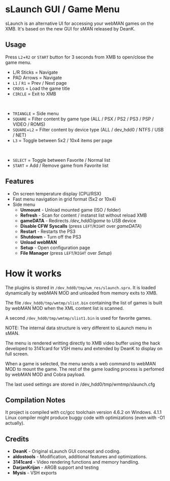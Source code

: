 # sLaunch GUI / Game Menu

sLaunch is an alternative UI for accessing your webMAN games on the XMB.
It's based on the new GUI for sMAN released by DeanK.

## Usage

Press `L2`+`R2` or `START` button for 3 seconds from XMB to open/close the game menu.

- L/R Sticks = Navigate
- PAD Arrows = Navigate
- `L1` / `R1`    = Prev / Next page
- `CROSS`      = Load the game title
- `CIRCLE`     = Exit to XMB
<br>

- `TRIANGLE`   = Side menu
- `SQUARE`     = Filter content by game type (ALL / PSX / PS2 / PS3 / PSP / VIDEO / ROMS)
- `SQUARE`+`L2`  = Filter content by device type (ALL / dev_hdd0 / NTFS / USB / NET)
- `L3`         = Toggle between 5x2 / 10x4 items per page
<br>

- `SELECT`     = Toggle between Favorite / Normal list
- `START`      = Add / Remove game from Favorite list

## Features

- On screen temperature display (CPU/RSX)
- Fast menu navigation in grid format (5x2 or 10x4)
- Side menu
  - **Unmount** - Unload mounted game (ISO / folder)
  - **Refresh** - Scan for content / instanst list without reload XMB
  - **gameDATA** - Redirects */dev_hdd0/game* to USB device
  - **Disable CFW Syscalls** (press `LEFT`/`RIGHT` over *gameDATA*)
  - **Restart** - Restarts the PS3
  - **Shutdown** - Turn off the PS3
  - **Unload webMAN**
  - **Setup** - Open configuration page
  - **File Manager** (press `LEFT`/`RIGHT` over *Setup*)

# How it works

The plugins is stored in `/dev_hdd0/tmp/wm_res/slaunch.sprx`.
It is loaded dynamically by webMAN MOD and unloaded from memory exits to XMB.

The file `/dev_hdd0/tmp/wmtmp/slist.bin` containing the list of games
is built by webMAN MOD when the XML content list is scanned.

A second `/dev_hdd0/tmp/wmtmp/slist1.bin` is used for favorite games.

NOTE: The internal data structure is very different to sLaunch menu in sMAN.

The menu is rendered writting directly to XMB video buffer using the hack
developed to 3141card for VSH menu and extended by DeanK to display on full screen.

When a game is selected, the menu sends a web command to webMAN MOD to mount the game.
The rest of the game loading process is perfomed by webMAN MOD and Cobra payload.

The last used settings are stored in /dev_hdd0/tmp/wmtmp/slaunch.cfg

## Compilation Notes

It project is compiled with cc/gcc toolchain version 4.6.2 on Windows.
4.1.1 Linux compiler might produce buggy code with optimizations (even with -O1 actually).

## Credits

- **DeanK** - Original sLaunch GUI concept and coding.
- **aldostools** - Modification, additional features and optimizations.
- **3141card** - Video rendering functions and memory handling.
- **DarjanKrijan** - ARGB support and testing
- **Mysis** - VSH exports
